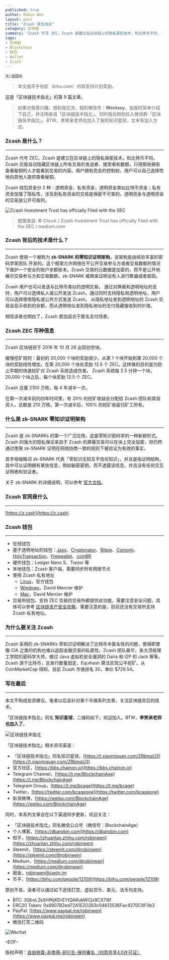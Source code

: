 ```yaml
---
published: true
author: Robin Wen
layout: post
title: "Zcash 钱包浅谈"
category: 区块链
summary: "Zcash 代号 ZEC。Zcash 是建立在区块链上的隐私保密技术。和比特币不同， Zcash 交易自动隐藏区块链上所有交易的发送者、接受者和数额。只用那些拥有查看秘钥的人才能看到交易的内容。用户拥有完全的控制权，用户可以自己选择性地向其他人提供查看秘钥。Zcash 钱包资金分 2 种：透明资金、私有资金，透明资金类似比特币资金；私有资金加强了隐私性，涉及到私有资金的交易是保密不可查的，透明资金与透明资金的交易是公开可查的。本文不构成投资建议。笔者以后会针对某个币做系列文章，关注区块链背后的技术。"
tags:
- 区块链
- Blockchain
- 钱包
- Wallet
- Zcash
---
```


`文/温国兵`

> 本文由币乎社区（bihu.com）内容支持计划奖励。

这是「区块链技术指北」的第 9 篇文章。

> 如果对我感兴趣，想和我交流，我的微信号：**Wentasy**，加我时简单介绍下自己，并注明来自「区块链技术指北」。同时我会把你拉入微信群「区块链技术指北」。BTW，李笑来老师也加入了我的知识星球，文末有加入方式。

### Zcash 是什么？
***

Zcash 代号 ZEC。Zcash 是建立在区块链上的隐私保密技术。和比特币不同， Zcash 交易自动隐藏区块链上所有交易的发送者、接受者和数额。只用那些拥有查看秘钥的人才能看到交易的内容。用户拥有完全的控制权，用户可以自己选择性地向其他人提供查看秘钥。

Zcash 钱包资金分 2 种：透明资金、私有资金，透明资金类似比特币资金；私有资金加强了隐私性，涉及到私有资金的交易是保密不可查的，透明资金与透明资金的交易是公开可查的。

![Zcash Investment Trust has officially Filed with the SEC](https://cdn.wenguobing.com/winFlax.jpg)

> 题图来自: © Chuck / Zcash Investment Trust has officially Filed with the SEC / medium.com

### Zcash 背后的技术是什么？
***

Zcash 使用一个被称为 **zk-SNARK 的零知识证明架构**，该架构是由经验丰富的密码学家团队 开发的。这个框架允许网络在不公开交易参与方或者交易数额的情况下维护一个安全的账户余额账本。Zcash 交易的元数据是加密的，而不是公开地展示交易参与方和交易数额，zk-SNARK 被用来证明没有人进行欺骗或者偷窃。

Zcash 用户也可以发送与比特币类似的透明交易。 通过对屏蔽和透明地址的支持，用户可以选择私人或公开发送 Zcash。通过同时支持隐私和透明地址，用户可以选择使用隐私或公共方式发送 Zcash。 从隐私地址发到透明地址的 Zcash 交易会显示收到的余额，而从透明地址发到隐私地址的支付隐藏接收到的价值。

相信读者也明白了，Zcash 更加适合于匿名支付场景。

### Zcash ZEC 币种信息
***

Zcash 区块链将于 2016 年 10 月 28 出现创世块。

缓慢挖矿规则：最初的 20,000 个块的奖励很少。从第 1 个块开始到第 20,000 个块的奖励线性增加，在第 20,000 个块处奖励 12.5 个 ZEC。这样做的目的是为防止早期的快速挖矿对 Zcash 系统造成伤害。 Zcash 系统每 2.5 分钟一个块， 20,000 个块之后，每个块奖励 12.5 个 ZEC。

Zcash 总量 2100 万枚，每 4 年减半一次。

在第一次减半前的四年时间里，有 20％ 的挖矿收益会分配给 Zcash 团队和其投资人，总数是 210 万枚。第一次减半后，100% 的挖矿收益归矿工所有。

### 什么是 zk-SNARK 零知识证明架构
***

Zcash 是 zk-SNARKs 的第一个广泛应用，这是零知识密码学的一种新颖形式。Zcash 的强大的隐私保证来自于 Zcash 的屏蔽交易可以在块上完全加密，但仍然通过使用 zk-SNARK 证明在网络协商一致的规则下被验证为有效的事实。

首字母缩略词 zk-SNARK 代表「零知识无知互不信任知识」，并且是指证明结构，其中可以证明拥有某些信息，例如秘密密钥，而不透露该信息，并且没有任何交互证明者和验证者。

关于 zk-SNARK 的详细说明，可以参考 [官方文档](https://z.cash/zh/technology/zksnarks.html)。

### Zcash 官网是什么
***

[https://z.cash](https://z.cash)

### Zcash 钱包
***

* 在线钱包
* 基于透明地址的钱包：[Jaxx](http://jaxx.io)、[Cryptonator](https://www.cryptonator.com)、[Bitpie](http://bitpie.com/#services)、[Coinomi](https://coinomi.com)、[HolyTransaction](https://holytransaction.com)、[Freewallet](https://freewallet.org)、[coinBR](https://www.coinbr.net)
* 硬件钱包：Ledger Nano S、Trezor 等
* 本地钱包：Zcash 客户端，需要同步所有网络节点
* 使用 Zcash 私有地址
    - [Linux](https://github.com/zcash/zcash/wiki/1.0-User-Guide)，官方钱包
    - [Windows](https://zcash4win.com)，David Mercier 维护
    - [Mac](https://zcash4mac.com)，David Mercier 维护
* 交易所钱包，支持 ZEC 交易的交易所都提供此功能，需要注意安全问题，具体可以参考 [区块链资产安全攻略](https://dbarobin.com/2017/12/18/blockchain-security-notice)，需要注意的是，目前还没有交易所支持 Zcash 私有地址。

### 为什么要关注 Zcash
***

Zcash 采用的 zk-SNARKs 零知识证明解决了比特币半匿名性的问题，使得即使像 CIA 之类的机构也难以追踪金融交易的私密性。Zcash 团队豪华，各大顶级理工学院的密码学大师，做过 Java 虚拟机安全漏洞的 Daira 和 I2P 的 Jack 等等。Zcash 源于比特币，总发行数量固定。Equihash 算法实现公平挖矿。从 CoinMarketCap 得知，目前 Zcash 市值排名 20，单价 $729.54。

### 写在最后
***

本文不构成投资建议。笔者以后会针对某个币做系列文章，关注区块链背后的技术。

「区块链技术指北」同名 **知识星球**，二维码如下，欢迎加入。BTW，**李笑来老师也加入了**。

![区块链技术指北](https://cdn.wenguobing.com/pQxlDqF.jpg)

「区块链技术指北」相关资讯渠道：

* 「区块链技术指北」同名知识星球，[https://t.xiaomiquan.com/ZRbmaU3](https://t.xiaomiquan.com/ZRbmaU3)
* 官方社区，[https://bbs.chainon.io](https://bbs.chainon.io)
* Telegram Channel，[https://t.me/BlockchainAge](https://t.me/BlockchainAge)
* Telegram Group，[https://t.me/bcage](https://t.me/bcage)
* Twitter，[https://twitter.com/bcageone](https://twitter.com/bcageone)
* 新浪微博，[https://weibo.com/BlockchainAge](https://weibo.com/BlockchainAge)

同时，本系列文章会在以下渠道同步更新，欢迎关注：

* 「区块链技术指北」同名微信公众号（微信号：BlockchainAge）
* 个人博客，[https://dbarobin.com](https://dbarobin.com)
* 知乎，[https://zhuanlan.zhihu.com/robinwen](https://zhuanlan.zhihu.com/robinwen)
* Steemit，[https://steemit.com/@robinwen](https://steemit.com/@robinwen)
* Medium，[https://medium.com/@robinwan](https://medium.com/@robinwan)
* 掘金，[robinwen@juejin.im](https://juejin.im/user/5673ccae60b2260ee435f89a/posts)
* 币乎，[https://bihu.com/people/12109](https://bihu.com/people/12109)

原创不易，读者可以通过如下途径打赏，虚拟货币、美元、法币均支持。

* BTC: 3QboL2k5HfKjKDrEYtQAKubWCjx9CX7i8f
* ERC20 Token: 0x8907B2ed72A1E2D283c04613536Fac4270C9F0b3
* PayPal: [https://www.paypal.me/robinwen](https://www.paypal.me/robinwen)
* 微信打赏二维码

![Wechat](https://cdn.wenguobing.com/SzoNl5b.jpg)

–EOF–

版权声明：[自由转载-非商用-非衍生-保持署名（创意共享4.0许可证）](http://creativecommons.org/licenses/by-nc-nd/4.0/deed.zh)
